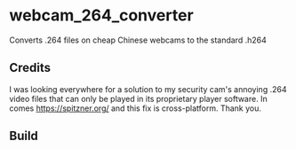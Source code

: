 # webcam_264_converter
 Converts .264 files on cheap Chinese webcams to the standard .h264
 
## Credits
I was looking everywhere for a solution to my security cam's annoying .264 video files that can only be played in its proprietary player software. In comes https://spitzner.org/ and this fix is cross-platform. Thank you.

## Build
